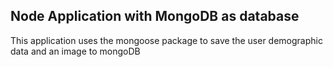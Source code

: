 ## Node Application with MongoDB as database

This application uses the mongoose package to save the user demographic data and an image to mongoDB
